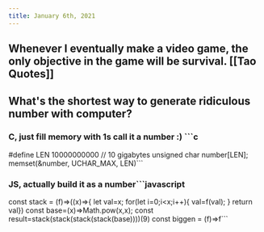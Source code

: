 ```yaml
---
title: January 6th, 2021
---
```


## Whenever I eventually make a video game, the only objective in the game will be survival. [[Tao Quotes]]

## What's the shortest way to generate ridiculous number with computer?
### C, just fill memory with 1s call it a number :) ```c
#define LEN 10000000000 // 10 gigabytes
unsigned char number[LEN];
memset(&number, UCHAR_MAX, LEN)```

### JS, actually build it as a number```javascript
const stack = (f)=>((x)=>{
                         let val=x;
                         for(let i=0;i<x;i++){
                           val=f(val);
                         }
                         return val})
const base=(x)=>Math.pow(x,x);
const result=stack(stack(stack(stack(base))))(9)
const biggen = (f)=>f```

### 
